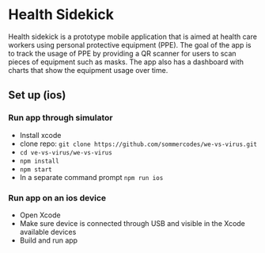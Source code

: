 # Health Sidekick

Health sidekick is a prototype mobile application that is aimed at health care workers using personal protective equipment (PPE). The goal of the app is to track the usage of PPE by providing a QR scanner for users to scan pieces of equipment such as masks. The app also has a dashboard with charts that show the equipment usage over time.

## Set up (ios)

### Run app through simulator
- Install xcode
- clone repo: `git clone https://github.com/sommercodes/we-vs-virus.git`
- `cd ve-vs-virus/we-vs-virus`
- `npm install`
- `npm start`
- In a separate command prompt `npm run ios`

### Run app on an ios device
- Open Xcode
- Make sure device is connected through USB and visible in the Xcode available devices
- Build and run app
